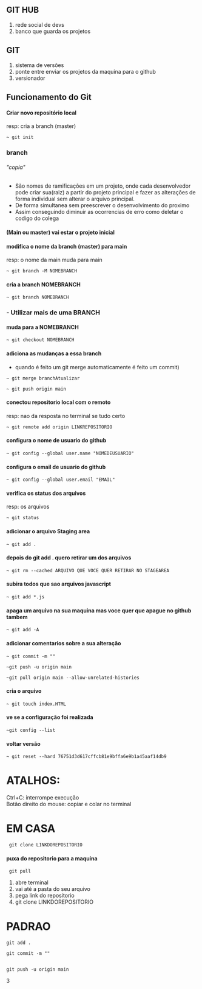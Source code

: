 ## GIT HUB

1. rede social de devs
2. banco que guarda os projetos

## GIT

1. sistema de versões
2. ponte entre enviar os projetos da maquina para o github
3. versionador

## Funcionamento do Git

#### Criar novo repositório local
resp: cria a branch (master)
```
~ git init
```

### branch

###### "copia"

- São nomes de ramificações em um projeto, onde cada desenvolvedor pode criar sua(raiz) a partir do projeto principal e fazer as alterações de forma individual sem alterar o arquivo principal.
  <br>
- De forma simultanea sem preescrever o desenvolvimento do proximo
  <br>
- Assim conseguindo diminuir as ocorrencias de erro como deletar o codigo do colega


#### (Main ou master) vai estar o projeto inicial

#### modifica o nome da branch (master) para main
resp: o nome da main muda para main
```
~ git branch -M NOMEBRANCH
```

#### cria a branch NOMEBRANCH
```
~ git branch NOMEBRANCH
```

### - Utilizar mais de uma BRANCH

#### muda para a NOMEBRANCH
```
~ git checkout NOMEBRANCH
```

#### adiciona as mudanças a essa branch
- quando é feito um git merge automaticamente é feito um commit)
```
~ git merge branchAtualizar
```

```
~ git push origin main
```

#### conectou repositorio local com o remoto 
resp: nao da resposta no terminal se tudo certo 
```
~ git remote add origin LINKREPOSITORIO
```

#### configura o nome de usuario do github
```
~ git config --global user.name "NOMEDEUSUARIO"
```

#### configura o email de usuario do github
```
~ git config --global user.email "EMAIL"
```

#### verifica os status dos arquivos
resp: os arquivos
```
~ git status
```

#### adicionar o arquivo Staging area
```
~ git add .
```

#### depois do git add . quero retirar um dos arquivos
```
~ git rm --cached ARQUIVO QUE VOCE QUER RETIRAR NO STAGEAREA
```

#### subira todos que sao arquivos javascript
```
~ git add *.js
```

#### apaga um arquivo na sua maquina mas voce quer que apague no github tambem
```
~ git add -A
```

#### adicionar comentarios sobre a sua alteração
```
~ git commit -m ""
```

```
~git push -u origin main
```

```
~git pull origin main --allow-unrelated-histories
```

#### cria o arquivo
```
~ git touch index.HTML
```

#### ve se a configuração foi realizada
```
~git config --list
```

#### voltar versão 
```
~ git reset --hard 76751d3d617cffcb81e9bffa6e9b1a45aaf14db9
```

# ATALHOS:

Ctrl+C: interrompe execução
<br>
Botão direito do mouse: copiar e colar no terminal

# EM CASA
```
 git clone LINKDOREPOSITORIO
```

#### puxa do repositorio para a maquina 

```
 git pull
```

1. abre terminal
2. vai até a pasta do seu arquivo
3. pega link do repositorio
4. git clone LINKDOREPOSITORIO

# PADRAO
```
git add .
```

```
git commit -m ""
```
```

git push -u origin main
```

3
